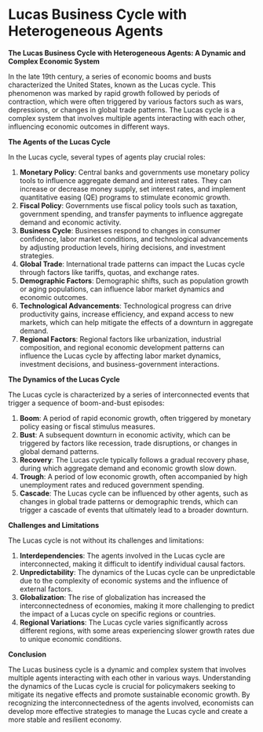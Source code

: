 # Lucas Business Cycle with Heterogeneous Agents

**The Lucas Business Cycle with Heterogeneous Agents: A Dynamic and Complex Economic System**

In the late 19th century, a series of economic booms and busts characterized the United States, known as the Lucas cycle. This phenomenon was marked by rapid growth followed by periods of contraction, which were often triggered by various factors such as wars, depressions, or changes in global trade patterns. The Lucas cycle is a complex system that involves multiple agents interacting with each other, influencing economic outcomes in different ways.

**The Agents of the Lucas Cycle**

In the Lucas cycle, several types of agents play crucial roles:

1. **Monetary Policy**: Central banks and governments use monetary policy tools to influence aggregate demand and interest rates. They can increase or decrease money supply, set interest rates, and implement quantitative easing (QE) programs to stimulate economic growth.
2. **Fiscal Policy**: Governments use fiscal policy tools such as taxation, government spending, and transfer payments to influence aggregate demand and economic activity.
3. **Business Cycle**: Businesses respond to changes in consumer confidence, labor market conditions, and technological advancements by adjusting production levels, hiring decisions, and investment strategies.
4. **Global Trade**: International trade patterns can impact the Lucas cycle through factors like tariffs, quotas, and exchange rates.
5. **Demographic Factors**: Demographic shifts, such as population growth or aging populations, can influence labor market dynamics and economic outcomes.
6. **Technological Advancements**: Technological progress can drive productivity gains, increase efficiency, and expand access to new markets, which can help mitigate the effects of a downturn in aggregate demand.
7. **Regional Factors**: Regional factors like urbanization, industrial composition, and regional economic development patterns can influence the Lucas cycle by affecting labor market dynamics, investment decisions, and business-government interactions.

**The Dynamics of the Lucas Cycle**

The Lucas cycle is characterized by a series of interconnected events that trigger a sequence of boom-and-bust episodes:

1. **Boom**: A period of rapid economic growth, often triggered by monetary policy easing or fiscal stimulus measures.
2. **Bust**: A subsequent downturn in economic activity, which can be triggered by factors like recession, trade disruptions, or changes in global demand patterns.
3. **Recovery**: The Lucas cycle typically follows a gradual recovery phase, during which aggregate demand and economic growth slow down.
4. **Trough**: A period of low economic growth, often accompanied by high unemployment rates and reduced government spending.
5. **Cascade**: The Lucas cycle can be influenced by other agents, such as changes in global trade patterns or demographic trends, which can trigger a cascade of events that ultimately lead to a broader downturn.

**Challenges and Limitations**

The Lucas cycle is not without its challenges and limitations:

1. **Interdependencies**: The agents involved in the Lucas cycle are interconnected, making it difficult to identify individual causal factors.
2. **Unpredictability**: The dynamics of the Lucas cycle can be unpredictable due to the complexity of economic systems and the influence of external factors.
3. **Globalization**: The rise of globalization has increased the interconnectedness of economies, making it more challenging to predict the impact of a Lucas cycle on specific regions or countries.
4. **Regional Variations**: The Lucas cycle varies significantly across different regions, with some areas experiencing slower growth rates due to unique economic conditions.

**Conclusion**

The Lucas business cycle is a dynamic and complex system that involves multiple agents interacting with each other in various ways. Understanding the dynamics of the Lucas cycle is crucial for policymakers seeking to mitigate its negative effects and promote sustainable economic growth. By recognizing the interconnectedness of the agents involved, economists can develop more effective strategies to manage the Lucas cycle and create a more stable and resilient economy.
